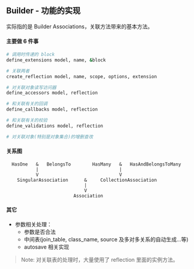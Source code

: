 ## Builder - 功能的实现

实际指的是 Builder Associations，关联方法带来的基本方法。

#### 主要做 6 件事

```ruby
# 调用时传递的 block
define_extensions model, name, &block

# 关联两者
create_reflection model, name, scope, options, extension

# 对关联对象读写访问器
define_accessors model, reflection

# 和关联有关的回调
define_callbacks model, reflection

# 和关联有关的校验
define_validations model, reflection

# 对关联对象(特别是对象集合)的增删查改
```

#### 关系图

```
  HasOne   &   BelongsTo        HasMany   &   HasAndBelongsToMany
           |                              |
           V                              V
    SingularAssociation      &     CollectionAssociation
                             |
                             V   
                         Association
```

#### 其它

- 参数相关处理：
  - 参数是否合法  
  - 中间表(join_table, class_name, source 及多对多关系的自动生成...等)  
  - autosave 相关实现

> Note: 对关联表的处理时，大量使用了 reflection 里面的实例方法。
